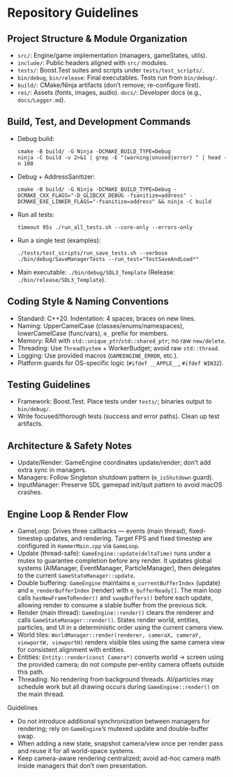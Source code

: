 # Repository Guidelines

## Project Structure & Module Organization
- `src/`: Engine/game implementation (managers, gameStates, utils).
- `include/`: Public headers aligned with `src/` modules.
- `tests/`: Boost.Test suites and scripts under `tests/test_scripts/`.
- `bin/debug`, `bin/release`: Final executables. Tests run from `bin/debug/`.
- `build/`: CMake/Ninja artifacts (don’t remove; re-configure first).
- `res/`: Assets (fonts, images, audio).  `docs/`: Developer docs (e.g., `docs/Logger.md`).

## Build, Test, and Development Commands
- Debug build: 
  ```
  cmake -B build/ -G Ninja -DCMAKE_BUILD_TYPE=Debug
  ninja -C build -v 2>&1 | grep -E "(warning|unused|error) " | head -n 100
  ```
- Debug + AddressSanitizer:
  ```
  cmake -B build/ -G Ninja -DCMAKE_BUILD_TYPE=Debug -DCMAKE_CXX_FLAGS="-D_GLIBCXX_DEBUG -fsanitize=address" -DCMAKE_EXE_LINKER_FLAGS="-fsanitize=address" && ninja -C build
  ```
- Run all tests:
  ```
  timeout 95s ./run_all_tests.sh --core-only --errors-only
  ```
- Run a single test (examples):
  ```
  ./tests/test_scripts/run_save_tests.sh --verbose
  ./bin/debug/SaveManagerTests --run_test="TestSaveAndLoad*"
  ```
- Main executable: `./bin/debug/SDL3_Template` (Release: `./bin/release/SDL3_Template`).

## Coding Style & Naming Conventions
- Standard: C++20.  Indentation: 4 spaces; braces on new lines.
- Naming: UpperCamelCase (classes/enums/namespaces), lowerCamelCase (func/vars), `m_` prefix for members.
- Memory: RAII with `std::unique_ptr`/`std::shared_ptr`; no raw `new/delete`.
- Threading: Use `ThreadSystem` + WorkerBudget; avoid raw `std::thread`.
- Logging: Use provided macros (`GAMEENGINE_ERROR`, etc.).
- Platform guards for OS-specific logic (`#ifdef __APPLE__`, `#ifdef WIN32`).

## Testing Guidelines
- Framework: Boost.Test. Place tests under `tests/`; binaries output to `bin/debug/`.
- Write focused/thorough tests (success and error paths). Clean up test artifacts.

## Architecture & Safety Notes
- Update/Render: GameEngine coordinates update/render; don’t add extra sync in managers.
- Managers: Follow Singleton shutdown pattern (`m_isShutdown` guard).
- InputManager: Preserve SDL gamepad init/quit pattern to avoid macOS crashes.

## Engine Loop & Render Flow
- GameLoop: Drives three callbacks — events (main thread), fixed-timestep updates, and rendering. Target FPS and fixed timestep are configured in `HammerMain.cpp` via `GameLoop`.
- Update (thread-safe): `GameEngine::update(deltaTime)` runs under a mutex to guarantee completion before any render. It updates global systems (AIManager, EventManager, ParticleManager), then delegates to the current `GameStateManager::update`.
- Double buffering: `GameEngine` maintains `m_currentBufferIndex` (update) and `m_renderBufferIndex` (render) with `m_bufferReady[]`. The main loop calls `hasNewFrameToRender()` and `swapBuffers()` before each update, allowing render to consume a stable buffer from the previous tick.
- Render (main thread): `GameEngine::render()` clears the renderer and calls `GameStateManager::render()`. States render world, entities, particles, and UI in a deterministic order using the current camera view.
- World tiles: `WorldManager::render(renderer, cameraX, cameraY, viewportW, viewportH)` renders visible tiles using the same camera view for consistent alignment with entities.
- Entities: `Entity::render(const Camera*)` converts world → screen using the provided camera; do not compute per-entity camera offsets outside this path.
- Threading: No rendering from background threads. AI/particles may schedule work but all drawing occurs during `GameEngine::render()` on the main thread.

Guidelines
- Do not introduce additional synchronization between managers for rendering; rely on `GameEngine`’s mutexed update and double-buffer swap.
- When adding a new state, snapshot camera/view once per render pass and reuse it for all world-space systems.
- Keep camera-aware rendering centralized; avoid ad-hoc camera math inside managers that don’t own presentation.
